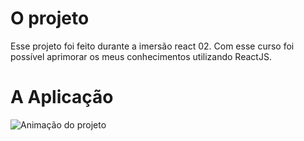 # O projeto
Esse projeto foi feito durante a imersão react 02.
Com esse curso foi possível aprimorar os meus conhecimentos utilizando ReactJS.
# A Aplicação
![Animação do projeto](https://github.com/tarfao/Tarflix/blob/master/videoTarflix.gif)
